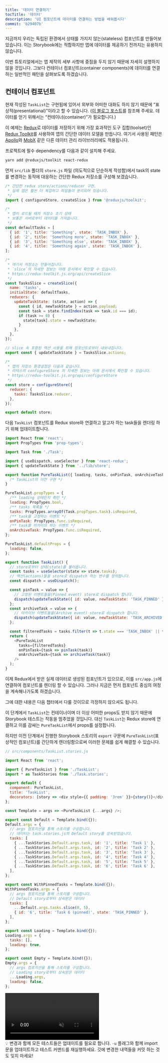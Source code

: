 ```yaml
---
title: '데이터 연결하기'
tocTitle: '데이터'
description: 'UI 컴포넌트에 데이터를 연결하는 방법을 배워봅시다'
commit: 'b29407b'
---
```


지금까지 우리는 독립된 환경에서 상태를 가지지 않는(stateless) 컴포넌트를 만들어보았습니다. 이는 Storybook에는 적합하지만 앱에 데이터를 제공하기 전까지는 유용하지 않습니다.

이번 튜토리얼에서는 앱 제작의 세부 사항에 중점을 두지 않기 때문에 자세히 설명하지 않을 것입니다. 그보다 컨테이너 컴포넌트(container components)에 데이터를 연결하는 일반적인 패턴을 살펴보도록 하겠습니다.

## 컨테이너 컴포넌트

현재 작성된 `TaskList`는 구현됨에 있어서 외부와 어떠한 대화도 하지 않기 때문에 “표상적(presentational)”이라고 할 수 있습니다. ([이 블로그 포스트](https://medium.com/@dan_abramov/smart-and-dumb-components-7ca2f9a7c7d0)를 참조해 주세요. 데이터를 얻기 위해서는 “컨테이너(container)”가 필요합니다.)

이 예제는 [Redux](https://redux.js.org/)로 데이터를 저장하기 위해 가장 효과적인 도구 집합(toolset)인 [Redux Toolkit](https://redux-toolkit.js.org/)를 사용하여 앱의 간단한 데이터 모델을 만듭니다. 여기서 사용된 패턴은 [Apollo](https://www.apollographql.com/client/)와 [MobX](https://mobx.js.org/) 같은 다른 데이터 관리 라이브러리에도 적용됩니다.

프로젝트에 필수 dependency를 다음과 같이 설치해 주세요.

```bash
yarn add @reduxjs/toolkit react-redux
```

먼저 `src/lib` 폴더의 `store.js` 파일 (의도적으로 단순하게 작성함)에서 task의 state를 변경하는 동작에 대응하는 간단한 Redux 저장소를 구성해 보겠습니다.

```js:title=src/lib/store.js
/* 간단한 redux store/actions/reducer 구현.
 * 실제 앱은 훨씬 더 복잡하고 파일들이 분리되어 있습니다.
 */
import { configureStore, createSlice } from '@reduxjs/toolkit';

/*
 * 앱이 로드될 때의 저장소 초기 상태
 * 보통은 서버로부터 데이터를 가져옵니다.
 */
const defaultTasks = [
  { id: '1', title: 'Something', state: 'TASK_INBOX' },
  { id: '2', title: 'Something more', state: 'TASK_INBOX' },
  { id: '3', title: 'Something else', state: 'TASK_INBOX' },
  { id: '4', title: 'Something again', state: 'TASK_INBOX' },
];

/*
 * 여기서 저장소는 만들어집니다.
 * `slice`의 자세한 정보는 아래 문서에서 확인할 수 있습니다.
 * https://redux-toolkit.js.org/api/createSlice
 */
const TasksSlice = createSlice({
  name: 'tasks',
  initialState: defaultTasks,
  reducers: {
    updateTaskState: (state, action) => {
      const { id, newTaskState } = action.payload;
      const task = state.findIndex(task => task.id === id);
      if (task >= 0) {
        state[task].state = newTaskState;
      }
    },
  },
});

// slice 속 포함된 액션 사용을 위해 컴포넌트로부터 내보내집니다. 
export const { updateTaskState } = TasksSlice.actions;

/*
 * 앱의 저장소 환경설정은 다음과 같습니다.
 * 리덕스의 configureStore 의 자세한 정보는 아래 문서에서 확인할 수 있습니다.
 * https://redux-toolkit.js.org/api/configureStore
 */
const store = configureStore({
  reducer: {
    tasks: TasksSlice.reducer,
  },
});

export default store;
```

다음 `TaskList` 컴포넌트를 Redux store와 연결하고 알고자 하는 task들을 렌더링 하기 위해 업데이트합니다.

```js:title=src/components/TaskList.js
import React from 'react';
import PropTypes from 'prop-types';

import Task from './Task';

import { useDispatch, useSelector } from 'react-redux';
import { updateTaskState } from '../lib/store';

export function PureTaskList({ loading, tasks, onPinTask, onArchiveTask }) {
  /* TaskList의 이전 구현 */
}

PureTaskList.propTypes = {
  /** loading 상태인지 확인 */
  loading: PropTypes.bool,
  /** tasks 목록들 */
  tasks: PropTypes.arrayOf(Task.propTypes.task).isRequired,
  /** task를 고정하는 이벤트 */
  onPinTask: PropTypes.func.isRequired,
  /** task를 아카이브 하는 이벤트 */
  onArchiveTask: PropTypes.func.isRequired,
};

PureTaskList.defaultProps = {
  loading: false,
};

export function TaskList() {
  // store로부터 상태(state)를 불러옵니다.
  const tasks = useSelector(state => state.tasks);
  // 액션(actions)들을 store로 dispatch 하는 변수를 정의합니다.
  const dispatch = useDispatch();

  const pinTask = value => {
    // 고정된 이벤트들을(Pinned event) store로 dispatch 합니다.
    dispatch(updateTaskState({ id: value, newTaskState: 'TASK_PINNED' }));
  };
  const archiveTask = value => {
    // 아카이브 이벤트들을(Archive event) store로 dispatch 합니다.
    dispatch(updateTaskState({ id: value, newTaskState: 'TASK_ARCHIVED' }));
  };

  const filteredTasks = tasks.filter(t => t.state === 'TASK_INBOX' || t.state === 'TASK_PINNED');
  return (
    <PureTaskList
      tasks={filteredTasks}
      onPinTask={task => pinTask(task)}
      onArchiveTask={task => archiveTask(task)}
    />
  );
}
```

이제 Redux에서 받은 실제 데이터로 생성된 컴포넌트가 있으므로, 이를 `src/app.js`에 연결하여 컴포넌트를 렌더링 할 수 있습니다. 그러나 지금은 먼저 컴포넌트 중심의 여정을 계속해나가도록 하겠습니다.

그에 대한 내용은 다음 챕터에서 다룰 것이므로 걱정하지 않으셔도 됩니다.

이 단계에서 `TaskList`는 컨테이너이며 더 이상 어떠한 props도 받지 않기 때문에 Storybook 테스트는 작동을 멈추었을 것입니다. 대신 `TaskList`는 Redux store에 연결하고 이를 감싸는 `PureTaskList`에서 props를 설정합니다.

하지만 이전 단계에서 진행한 Storybook 스토리의 `export` 구문에 `PureTaskList`(표상적인 컴포넌트)를 간단하게 렌더링함으로써 이러한 문제를 쉽게 해결할 수 있습니다.

```javascript
// src/components/TaskList.stories.js

import React from 'react';

import { PureTaskList } from './TaskList';
import * as TaskStories from './Task.stories';

export default {
  component: PureTaskList,
  title: 'TaskList',
  decorators: [story => <div style={{ padding: '3rem' }}>{story()}</div>],
};

const Template = args => <PureTaskList {...args} />;

export const Default = Template.bind({});
Default.args = {
  // args 컴포지션을 통해 스토리를 구성합니다.
  // 데이터는 task.stories.js의 Default story를 상속받았습니다.
  tasks: [
    { ...TaskStories.Default.args.task, id: '1', title: 'Task 1' },
    { ...TaskStories.Default.args.task, id: '2', title: 'Task 2' },
    { ...TaskStories.Default.args.task, id: '3', title: 'Task 3' },
    { ...TaskStories.Default.args.task, id: '4', title: 'Task 4' },
    { ...TaskStories.Default.args.task, id: '5', title: 'Task 5' },
    { ...TaskStories.Default.args.task, id: '6', title: 'Task 6' },
  ],
};

export const WithPinnedTasks = Template.bind({});
WithPinnedTasks.args = {
  // args 컴포지션을 통해 스토리를 구성합니다.
  // Default story로부터 상속받은 데이터
  tasks: [
    ...Default.args.tasks.slice(0, 5),
    { id: '6', title: 'Task 6 (pinned)', state: 'TASK_PINNED' },
  ],
};

export const Loading = Template.bind({});
Loading.args = {
  tasks: [],
  loading: true,
};

export const Empty = Template.bind({});
Empty.args = {
  // args 컴포지션을 통해 스토리를 구성합니다.
  // Loading story로부터 상속받은 데이터
  ...Loading.args,
  loading: false,
};
```

<video autoPlay muted playsInline loop>
  <source
    src="/intro-to-storybook/finished-tasklist-states.mp4"
    type="video/mp4"
  />
</video>

<div class="aside">
💡 변경과 함께 모든 테스트들은 업데이트를 필요로 합니다. <code>-u</code> 플래그와 함께 import 문을 업데이트하고 테스트 커맨드를 재실행하세요. 깃에 변경한 내역들을 커밋 하는 것도 잊지 마세요!
</div>
